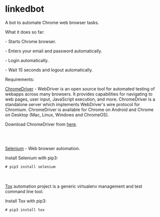 # linkedbot
<p>A bot to automate Chrome web browser tasks.</p>

<p>What it does so far:</p>
<p>- Starts Chrome browser.</p>
<p>- Enters your email and password automatically.</p>
<p>- Login automatically.</p>
<p>- Wait 15 seconds and logout automatically.</p>


<p>Requirements:</p>

<p><a href="https://sites.google.com/a/chromium.org/chromedriver/">ChromeDriver</a> - WebDriver is an open source tool for automated testing of webapps across many browsers. It provides capabilities for navigating to web pages, user input, JavaScript execution, and more.  ChromeDriver is a standalone server which implements WebDriver's wire protocol for Chromium. ChromeDriver is available for Chrome on Android and Chrome on Desktop (Mac, Linux, Windows and ChromeOS).</p>

<p>Download ChromeDriver from <a href="https://sites.google.com/a/chromium.org/chromedriver/">here</a>.</p>

<br />
<br />

<p><a href="http://www.seleniumhq.org/">Selenium</a> - Web browser automation.</p>

<p>Install Selenium with pip3:</p>
<code># pip3 install selenium</code>

<br />
<br />
<br />

<p><a href="http://tox.readthedocs.io/en/latest/">Tox</a> automation project is a generic virtualenv management and test command line tool.</p>

<p>Install Tox with pip3:</p>
<code># pip3 install tox</code>
